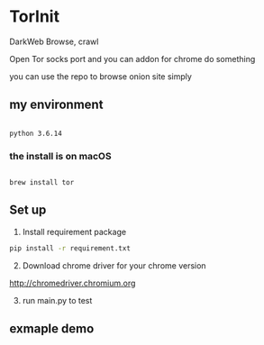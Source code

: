 # TorInit
DarkWeb Browse, crawl

Open Tor socks port and you can addon for chrome do something

you can use the repo to browse onion site simply 

## my environment
```

python 3.6.14

```
### the install is on macOS
```

brew install tor

```

## Set up
1. Install requirement package
```bash
pip install -r requirement.txt
```
2. Download chrome driver for your chrome version

http://chromedriver.chromium.org

3. run main.py to test


## exmaple demo 


